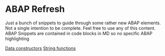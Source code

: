 # ABAP Refresh

Just a bunch of snippets to guide through some rather new ABAP elements.
Not a single intention to be complete. Feel free to use any of this content. 
ABAP Snippets are contained in code blocks in MD so no specific ABAP highlighting

[Data constructors](data-constructor.md)
[String functions](string-functions.md)